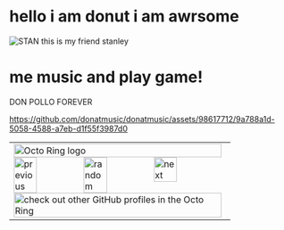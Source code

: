 # hello i am donut i am awrsome

![STAN](https://user-images.githubusercontent.com/98617712/212485583-0e82dade-c2a0-4c68-b235-8127bb424eec.png) this is my friend stanley


# me music and play game!

DON POLLO FOREVER

https://github.com/donatmusic/donatmusic/assets/98617712/9a788a1d-5058-4588-a7eb-d1f55f3987d0




<table><tbody><tr><td><a href="https://octo-ring.com/"><img src="https://octo-ring.com/static/img/widget/top.png" width="99%" alt="Octo Ring logo" align="top"></a><br><a href="https://octo-ring.com/p/donatmusic/prev"><img src="https://octo-ring.com/static/img/widget/prev.png" width="33%" alt="previous" align="top" title="previous profile"></a><a href="https://octo-ring.com/p/donatmusic/random"><img src="https://octo-ring.com/static/img/widget/random.png" width="33%" alt="random" align="top" title="random profile"></a><a href="https://octo-ring.com/p/donatmusic/next"><img src="https://octo-ring.com/static/img/widget/next.png" width="33%" alt="next" align="top" title="next profile"></a><br><a href="https://octo-ring.com/"><img src="https://octo-ring.com/static/img/widget/bottom.png" width="99%" alt="check out other GitHub profiles in the Octo Ring" align="top"></a></td></tr></tbody></table>
